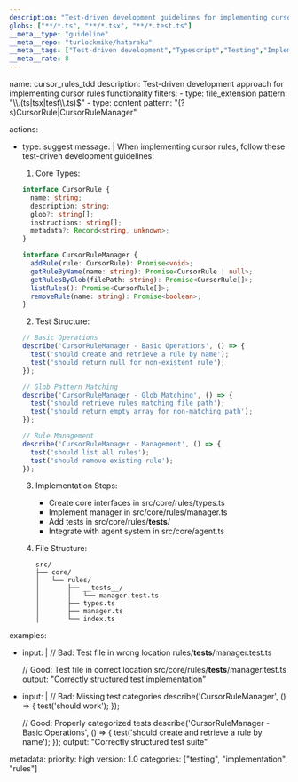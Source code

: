 ```yaml
---
description: "Test-driven development guidelines for implementing cursor rules functionality"
globs: ["**/*.ts", "**/*.tsx", "**/*.test.ts"]
__meta__type: "guideline"
__meta__repo: "turlockmike/hataraku"
__meta__tags: ["Test-driven development","Typescript","Testing","Implementation","Rules"]
__meta__rate: 8
---
```

<rule>
name: cursor_rules_tdd
description: Test-driven development approach for implementing cursor rules functionality
filters:
  - type: file_extension
    pattern: "\\.(ts|tsx|test\\.ts)$"
  - type: content
    pattern: "(?s)CursorRule|CursorRuleManager"

actions:
  - type: suggest
    message: |
      When implementing cursor rules, follow these test-driven development guidelines:

      1. Core Types:
      ```typescript
      interface CursorRule {
        name: string;
        description: string;
        glob?: string[];
        instructions: string[];
        metadata?: Record<string, unknown>;
      }

      interface CursorRuleManager {
        addRule(rule: CursorRule): Promise<void>;
        getRuleByName(name: string): Promise<CursorRule | null>;
        getRulesByGlob(filePath: string): Promise<CursorRule[]>;
        listRules(): Promise<CursorRule[]>;
        removeRule(name: string): Promise<boolean>;
      }
      ```

      2. Test Structure:
      ```typescript
      // Basic Operations
      describe('CursorRuleManager - Basic Operations', () => {
        test('should create and retrieve a rule by name');
        test('should return null for non-existent rule');
      });

      // Glob Pattern Matching
      describe('CursorRuleManager - Glob Matching', () => {
        test('should retrieve rules matching file path');
        test('should return empty array for non-matching path');
      });

      // Rule Management
      describe('CursorRuleManager - Management', () => {
        test('should list all rules');
        test('should remove existing rule');
      });
      ```

      3. Implementation Steps:
         - Create core interfaces in src/core/rules/types.ts
         - Implement manager in src/core/rules/manager.ts
         - Add tests in src/core/rules/__tests__/
         - Integrate with agent system in src/core/agent.ts

      4. File Structure:
         ```
         src/
         ├── core/
         │   └── rules/
         │       ├── __tests__/
         │       │   └── manager.test.ts
         │       ├── types.ts
         │       ├── manager.ts
         │       └── index.ts
         ```

examples:
  - input: |
      // Bad: Test file in wrong location
      rules/__tests__/manager.test.ts

      // Good: Test file in correct location
      src/core/rules/__tests__/manager.test.ts
    output: "Correctly structured test implementation"

  - input: |
      // Bad: Missing test categories
      describe('CursorRuleManager', () => {
        test('should work');
      });

      // Good: Properly categorized tests
      describe('CursorRuleManager - Basic Operations', () => {
        test('should create and retrieve a rule by name');
      });
    output: "Correctly structured test suite"

metadata:
  priority: high
  version: 1.0
  categories: ["testing", "implementation", "rules"]
</rule>